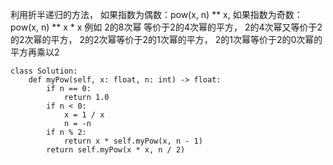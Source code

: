 利用折半递归的方法，  如果指数为偶数：pow(x, n) ** x, 如果指数为奇数： pow(x, n) ** x * x
例如 2的8次幂 等价于2的4次幂的平方， 2的4次幂又等价于2的2次幂的平方， 2的2次幂等价于2的1次幂的平方， 2的1次幂等价于2的0次幂的平方再乘以2
```
class Solution:
    def myPow(self, x: float, n: int) -> float:
        if n == 0:
            return 1.0
        if n < 0:
            x = 1 / x
            n = -n
        if n % 2:
            return x * self.myPow(x, n - 1)
        return self.myPow(x * x, n / 2)
```
